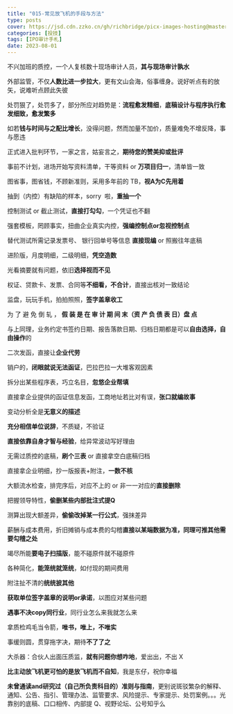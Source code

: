 ```yaml
---
title: "015-常见放飞机的手段与方法"
type: posts
cover: https://jsd.cdn.zzko.cn/gh/richbridge/picx-images-hosting@master/thumbnail/投技.jpg
categories: [投技]
tags: [IPO审计手札]
date: 2023-08-01
---
```

不兴加班的质控，一个人复核数十现场审计人员，**其与现场审计孰水**

外部监管，不仅**人数比进一步拉大**，更有文山会海，俗事缠身。说好听点有的放矢，说难听点顾此失彼

处罚狠了，处罚多了，部分所应对趋势是：**流程愈发精细**，**底稿设计与程序执行愈发细致，愈发繁多**

如若**钱与时间与之配比增长**，没得问题，然而加量不加价，质量难免不增反降，事与愿违

正式进入批判环节，一家之言，姑妄言之，**期待您的赞美抑或批评**

事前不计划，进场开始写资料清单，干等资料 or **万项目归一**，清单皆一致

图省事，图省钱，不顾新准则，采用多年前的 TB，**视A为C先用着**

抽到（内控）有缺陷的样本，sorry  啦，**重抽一个**

控制测试 or 截止测试，**直接打勾勾**，一个凭证也不翻

强套模板，罔顾事实，扭曲企业真实内控，**强编控制点or忽视控制点**

替代测试所需记录发票号、 银行回单号等信息 **直接现编** or 照搬往年底稿

进阶版，月度明细，二级明细，**凭空造数**

光看摘要就有问题，依旧**选择视而不见**

权证、贷款卡、发票、合同等**不细看，不合计**，直接出核对一致结论

监盘，玩玩手机，拍拍照照，**签字盖章收工**

为 了 避 免 倒 轧 ， **假 装 是 在 审 计 期 间 末（资 产 负 债 表 日）盘 点**

与上同理，业务约定书签约日期、报告落款日期、归档日期都是可以**自由选择，自由操作**的

二次发函，直接让**企业代劳**

销户的，**闭眼就说无法函证**，巴拉巴拉一大堆客观因素

拆分出某些程序表，巧立名目，**忽悠企业帮填**

直接拿企业提供的函证信息发函，工商地址若比对有误，**张口就编故事**

变动分析全是**无意义的描述**

**充分相信单位说辞**，不质疑，不验证

**直接依靠自身才智与经验**，给异常波动写好理由

无需过质控的底稿，**刷个三表** or 直接拿空白底稿归档

直接拿企业明细，抄一版报表+附注，**一数不核**

大额流水检查，排完序后，对应不上的 or 非一一对应的**直接删除**

把握领导特性，**偷删某些内部批注式提Q**

测算出现大额差异，**偷偷改掉某一行公式**，强抹差异

薪酬与成本费用，折旧摊销与成本费的勾稽**直接以某端数据为准，同理可推其他需要勾稽之处**

竭尽所能**要电子扫描版**，能不碰原件就不碰原件

各种简化，**能笼统就笼统**，如付现的期间费用

附注扯不清的**统统披其他**

**获取单位签字盖章的说明or承诺**，以图应对某些问题

**遇事不决copy同行业**，同行业怎么来我就怎么来

拿质检鸡毛当令箭，**唯书，唯上，不唯实**

事缓则圆，贯穿拖字决，期待**不了了之**

大杀器：合伙人出面压质监，**就有问题你想咋地**，爱出出，不出 X

**比主动放飞机更可怕的是放飞机而不自知**，我是东仔，祝你幸福

**未曾通读and研究过（自己所负责科目的）准则与指南**，更别说斑驳繁杂的解释、通知、公告、指引、管理办法、监管要求、风险提示、专家提示、处罚案例。。。光靠别的底稿、口口相传、内部提 Q、视野论坛、公号知乎么